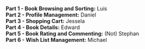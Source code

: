  **Part 1 - Book Browsing and Sorting:** Luis \
 **Part 2 - Profile Management:** Daniel \
 **Part 3 - Shopping Cart:** Jessela \
 **Part 4 - Book Details:** Edward \
 **Part 5 - Book Rating and Commenting:**  (Not) Stephan\
 **Part 6 - Wish List Management:** Michael 
 
